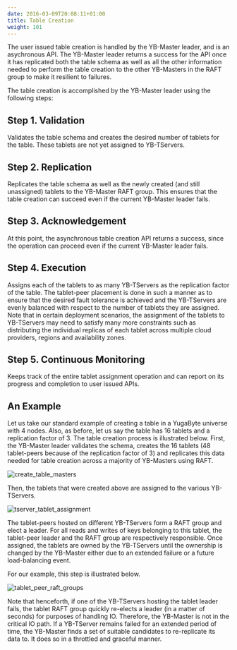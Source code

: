```yaml
---
date: 2016-03-09T20:08:11+01:00
title: Table Creation
weight: 101
---
```


The user issued table creation is handled by the YB-Master leader, and is an asychronous API. The
YB-Master leader returns a success for the API once it has replicated both the table schema as well
as all the other information needed to perform the table creation to the other YB-Masters in the
RAFT group to make it resilient to failures.

The table creation is accomplished by the YB-Master leader using the following steps:

## Step 1. Validation
Validates the table schema and creates the desired number of tablets for the table. These tablets
are not yet assigned to YB-TServers.

## Step 2. Replication
Replicates the table schema as well as the newly created (and still unassigned) tablets to the
YB-Master RAFT group. This ensures that the table creation can succeed even if the current YB-Master
leader fails.

## Step 3. Acknowledgement
At this point, the asynchronous table creation API returns a success, since the operation can
proceed even if the current YB-Master leader fails.

## Step 4. Execution
Assigns each of the tablets to as many YB-TServers as the replication factor of the table. The
tablet-peer placement is done in such a manner as to ensure that the desired fault tolerance is
achieved and the YB-TServers are evenly balanced with respect to the number of tablets they are
assigned. Note that in certain deployment scenarios, the assignment of the tablets to YB-TServers
may need to satisfy many more constraints such as distributing the individual replicas of each
tablet across multiple cloud providers, regions and availability zones.

## Step 5. Continuous Monitoring
Keeps track of the entire tablet assignment operation and can report on its progress and completion
to user issued APIs.

## An Example

Let us take our standard example of creating a table in a YugaByte universe with 4 nodes. Also, as
before, let us say the table has 16 tablets and a replication factor of 3. The table creation
process is illustrated below. First, the YB-Master leader validates the schema, creates the 16
tablets (48 tablet-peers because of the replication factor of 3) and replicates this data needed for
table creation across a majority of YB-Masters using RAFT.

![create_table_masters](/images/create_table_masters.png)

Then, the tablets that were created above are assigned to the various YB-TServers.

![tserver_tablet_assignment](/images/tserver_tablet_assignment.png)

The tablet-peers hosted on different YB-TServers form a RAFT group and elect a leader. For all reads
and writes of keys belonging to this tablet, the tablet-peer leader and the RAFT group are
respectively responsible. Once assigned, the tablets are owned by the YB-TServers until the
ownership is changed by the YB-Master either due to an extended failure or a future load-balancing
event.

For our example, this step is illustrated below.

![tablet_peer_raft_groups](/images/tablet_peer_raft_groups.png)

Note that henceforth, if one of the YB-TServers hosting the tablet leader fails, the tablet RAFT
group quickly re-elects a leader (in a matter of seconds) for purposes of handling IO. Therefore,
the YB-Master is not in the critical IO path. If a YB-TServer remains failed for an extended period
of time, the YB-Master finds a set of suitable candidates to re-replicate its data to. It does so in
a throttled and graceful manner.
